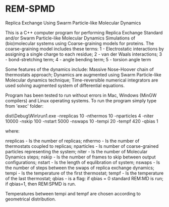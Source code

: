 # REM-SPMD
Replica Exchange Using Swarm Particle-like Molecular Dynamics 

This is a C++ computer program for performing Replica Exchange Standard and/or Swarm Particle-like Molecular Dynamics Simulations of
(bio)molecular systems using Coarse-graining models for proteins. The coarse-graining model includes these terms:
1 - Electrostatic interactions by assigning a single charge to each residue;
2 - van der Waals interactions;
3 - bond-stretching term;
4 - angle bending term;
5 - torsion angle term

Some features of the dynamics include:
    Massive Nose-Hoover chain of thermostats approach;
    Dynamics are augmented using Swarm Particle-like Molecular dynamics technique;
    Time-reversible numerical integrators are used solving augmented system of differential equations.
    
Program has been tested to run without errors in Mac, Windows (MinGW compilers) and Linux operating systems.
To run the program simply type from 'exec' folder:

dist\Debug\Win\run1.exe -nreplicas 10 -nthermos 10 -nparticles 4 -niter 10000 -nskip 100 -nstart 5000 -nswaps 10 -tempi 20 -tempf 420 -qbias 1
    
where:

nreplicas  -  Is the number of replicas;
nthermo    - Is the number of thermostats coupled to replicas;
nparticles - Is number of coarse-grained particles representing the system;
niter      - Is the number of Molecular Dynamics steps;
nskip      - Is the number of frames to skip between output configurations;
nstart     - Is the length of equlibration of system;
nswaps     - Is the number of steps between the swaps of replica exchange dynamics;
tempi      - Is the temperature of the first thermostat;
tempf      - Is the temperature of the last thermostat;
qbias      - is a flag: if qbias = 0 standard REM:MD is run; if qbias=1, then REM:SPMD is run.

Temperatures between tempi and tempf are chosen according to geometrical distribution.
